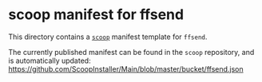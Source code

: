 # scoop manifest for ffsend
This directory contains a [`scoop`][scoop] manifest template for `ffsend`.

The currently published manifest can be found in the `scoop` repository,
and is automatically updated:  
https://github.com/ScoopInstaller/Main/blob/master/bucket/ffsend.json

[scoop]: https://scoop.rs/
